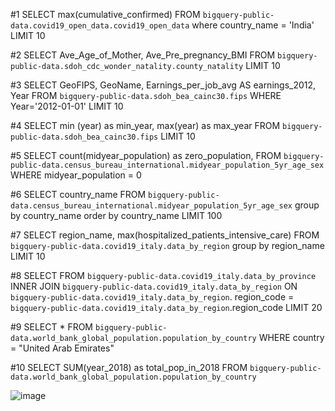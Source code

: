 #1
SELECT max(cumulative_confirmed) 
FROM `bigquery-public-data.covid19_open_data.covid19_open_data`
where country_name = 'India' LIMIT 10



#2
SELECT Ave_Age_of_Mother, Ave_Pre_pregnancy_BMI
FROM `bigquery-public-data.sdoh_cdc_wonder_natality.county_natality` LIMIT 10
 
 #3
  SELECT GeoFIPS, GeoName, Earnings_per_job_avg AS earnings_2012, Year
  FROM `bigquery-public-data.sdoh_bea_cainc30.fips`
  WHERE Year='2012-01-01'
  LIMIT 10
  
  #4
  SELECT min (year) as min_year, max(year) as max_year 
  FROM `bigquery-public-data.sdoh_bea_cainc30.fips` 
  LIMIT 10
  
  #5
  SELECT count(midyear_population) as zero_population,
  FROM `bigquery-public-data.census_bureau_international.midyear_population_5yr_age_sex`
  WHERE midyear_population = 0
  
  #6
  SELECT country_name 
  FROM `bigquery-public-data.census_bureau_international.midyear_population_5yr_age_sex`
  group by country_name 
  order by country_name
  LIMIT 100
  
  #7
  SELECT region_name, max(hospitalized_patients_intensive_care) 
  FROM `bigquery-public-data.covid19_italy.data_by_region`
  group by region_name
  LIMIT 10
  
  #8
  SELECT
  FROM `bigquery-public-data.covid19_italy.data_by_province` 
  INNER JOIN `bigquery-public-data.covid19_italy.data_by_region` 
  ON `bigquery-public-data.covid19_italy.data_by_region`. region_code = `bigquery-public-data.covid19_italy.data_by_region`.region_code
  LIMIT 20
  
  #9
  SELECT *
  FROM `bigquery-public-data.world_bank_global_population.population_by_country` 
  WHERE country = "United Arab Emirates"
  
  #10
  SELECT SUM(year_2018) as total_pop_in_2018
  FROM `bigquery-public-data.world_bank_global_population.population_by_country` 
  
  ![image](https://user-images.githubusercontent.com/79004583/109799430-7ac87300-7c35-11eb-83d5-418ed0f77872.png)

